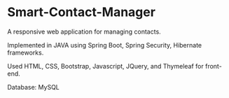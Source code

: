 # Smart-Contact-Manager
A responsive web application for managing contacts.

 Implemented in JAVA using Spring Boot, Spring Security, Hibernate frameworks. 
 
 Used HTML, CSS, Bootstrap, Javascript, JQuery, and Thymeleaf for front-end.
 
 Database: MySQL
